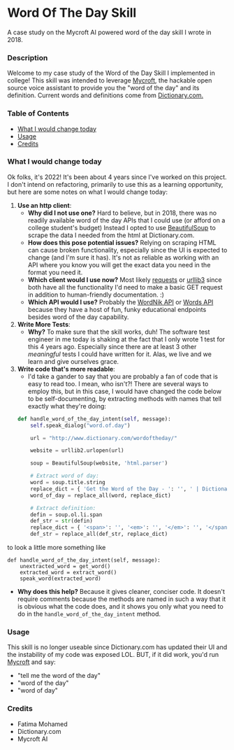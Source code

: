 
# Word Of The Day Skill
A case study on the Mycroft AI powered word of the day skill I wrote in 2018.

### Description 
Welcome to my case study of the Word of the Day Skill I implemented in college! This skill was intended to leverage [Mycroft](https://github.com/MycroftAI/mycroft-core), the hackable open source voice assistant to provide you the "word of the day" and its definition. Current words and definitions come from 
[Dictionary.com.](Dictionary.com)

### Table of Contents
 - [What I would change today](#what-i-would-change-today)
 - [Usage](#usage)
 - [Credits](#credits)

###  What I would change today
Ok folks, it's 2022! It's been about 4 years since I've worked on this project. I don't intend on refactoring, primarily to use this as a learning opportunity, but here are some notes on what I would change today:
1. **Use an http client**:
    - **Why did I not use one?** Hard to believe, but in 2018, there was no readily available word of the day APIs that I could use (or afford on a college student's budget) Instead I opted to use [BeautifulSoup](https://www.crummy.com/software/BeautifulSoup/bs4/doc/) to scrape the data I needed from the html at Dictionary.com. 
    - **How does this pose potential issues?** Relying on scraping HTML can cause broken functionality, especially since the UI is expected to change (and I'm sure it has). It's not as reliable as working with an API where you know you will get the exact data you need in the format you need it.
    - **Which client would I use now?** Most likely [requests](https://requests.readthedocs.io/en/latest/) or  [urllib3](https://urllib3.readthedocs.io/en/stable/) since both have all the functionality I'd need to make a basic GET request in addition to human-friendly documentation. :) 
    - **Which API would I use?** Probably the [WordNik API](https://developer.wordnik.com/) or [Words API](https://www.wordsapi.com/) because they have a host of fun, funky educational endpoints besides word of the day capability.
2. **Write More Tests**:
   - **Why?** To make sure that the skill works, duh! The software test engineer in me today is shaking at the fact that I only wrote 1 test for this 4 years ago. Especially since there are at least 3 other *meaningful* tests I could have written for it. Alas, we live and we learn and give ourselves grace. 
3. **Write code that's more readable**:
    - I'd take a gander to say that you are probably a fan of code that is easy to read too. I mean, who isn't?! There are several ways to employ this, but in this case, I would have changed the code below to be self-documenting, by extracting methods with names that tell exactly what they're doing:
    ``` python 
    def handle_word_of_the_day_intent(self, message):
        self.speak_dialog("word.of.day")

        url = "http://www.dictionary.com/wordoftheday/"

        website = urllib2.urlopen(url)

        soup = BeautifulSoup(website, 'html.parser')

        # Extract word of day:
        word = soup.title.string
        replace_dict = { 'Get the Word of the Day - ': '', ' | Dictionary.com': '' }
        word_of_day = replace_all(word, replace_dict)

        # Extract definition:
        defin = soup.ol.li.span
        def_str = str(defin)
        replace_dict = { '<span>': '', '<em>': '', '</em>': '', '</span>': ''}
        def_str = replace_all(def_str, replace_dict)
    ``` 
to look a little more something like
  

    def handle_word_of_the_day_intent(self, message):
        unextracted_word = get_word()
        extracted_word = extract_word()
        speak_word(extracted_word)
      

   - **Why does this help?** Because it gives cleaner, conciser code. It doesn't require comments because the methods are named in such a way that it is obvious what the code does, and it shows you only what you need to do in the `handle_word_of_the_day_intent` method.
   

###  Usage
This skill is no longer useable since Dictionary.com has updated their UI and the instability of my code was exposed LOL. BUT, if it did work, you'd run [Mycroft](https://github.com/MycroftAI/mycroft-core) and say:
* "tell me the word of the day"
* "word of the day"
* "word of day"

###  Credits 
* Fatima Mohamed
* Dictionary.com 
* Mycroft AI

